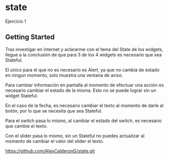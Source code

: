 # state

Ejercicio 1

## Getting Started

Tras investigar en internet y aclararme con el tema del State de los widgets, llegue a la conclusión de que
para 3 de los 4 widgets es necesario que sea Stateful.

El único para el que no es necesario es Alert, ya que no cambia de estado en ningun momento, solo muestra una
ventana de aviso.

Para cambiar información en pantalla al momento de efectuar una acción es necesario cambiar el estado de la misma.
Esto no se puede lograr sin un widget Stateful.

En el caso de la fecha, es necesario cambiar el texto al momento de darle al botón, por lo que se necesita que sea
Stateful.

Para el switch pasa lo mismo, al cambiar el estado del switch, es necesario que cambie el texto.

Con el slider pasa lo mismo, sin un Stateful no puedes actualizar al momento de cambiar el valor del slider el texto.

https://github.com/AlexCalderonG/state.git